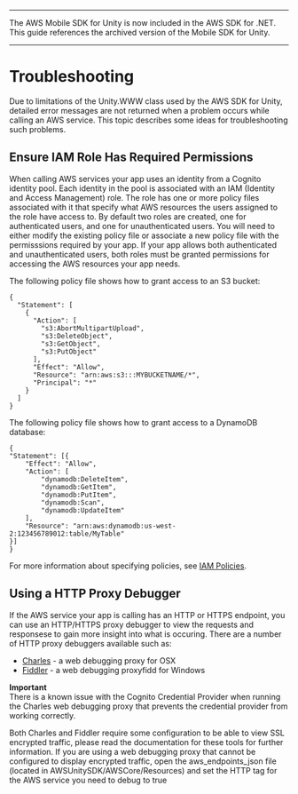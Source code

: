 --------

The AWS Mobile SDK for Unity is now included in the AWS SDK for \.NET\. This guide references the archived version of the Mobile SDK for Unity\.

--------

# Troubleshooting<a name="troubleshooting-unity"></a>

Due to limitations of the Unity\.WWW class used by the AWS SDK for Unity, detailed error messages are not returned when a problem occurs while calling an AWS service\. This topic describes some ideas for troubleshooting such problems\.

## Ensure IAM Role Has Required Permissions<a name="ensure-iam-role-has-required-permissions"></a>

When calling AWS services your app uses an identity from a Cognito identity pool\. Each identity in the pool is associated with an IAM \(Identity and Access Management\) role\. The role has one or more policy files associated with it that specify what AWS resources the users assigned to the role have access to\. By default two roles are created, one for authenticated users, and one for unauthenticated users\. You will need to either modify the existing policy file or associate a new policy file with the permisssions required by your app\. If your app allows both authenticated and unauthenticated users, both roles must be granted permissions for accessing the AWS resources your app needs\.

The following policy file shows how to grant access to an S3 bucket:

```
{
  "Statement": [
    {
      "Action": [
        "s3:AbortMultipartUpload",
        "s3:DeleteObject",
        "s3:GetObject",
        "s3:PutObject"
      ],
      "Effect": "Allow",
      "Resource": "arn:aws:s3:::MYBUCKETNAME/*",
      "Principal": "*"
    }
  ]
}
```

The following policy file shows how to grant access to a DynamoDB database:

```
{
"Statement": [{
    "Effect": "Allow",
    "Action": [
        "dynamodb:DeleteItem",
        "dynamodb:GetItem",
        "dynamodb:PutItem",
        "dynamodb:Scan",
        "dynamodb:UpdateItem"
    ],
    "Resource": "arn:aws:dynamodb:us-west-2:123456789012:table/MyTable"
}]
}
```

For more information about specifying policies, see [IAM Policies](https://docs.aws.amazon.com/IAM/latest/UserGuide/PoliciesOverview.html)\.

## Using a HTTP Proxy Debugger<a name="using-a-http-proxy-debugger"></a>

If the AWS service your app is calling has an HTTP or HTTPS endpoint, you can use an HTTP/HTTPS proxy debugger to view the requests and responsese to gain more insight into what is occuring\. There are a number of HTTP proxy debuggers available such as:
+  [Charles](http://www.charlesproxy.com/) \- a web debugging proxy for OSX
+  [Fiddler](http://www.telerik.com/fiddler) \- a web debugging proxyfidd for Windows

**Important**  
There is a known issue with the Cognito Credential Provider when running the Charles web debugging proxy that prevents the credential provider from working correctly\.

Both Charles and Fiddler require some configuration to be able to view SSL encrypted traffic, please read the documentation for these tools for further information\. If you are using a web debugging proxy that cannot be configured to display encrypted traffic, open the aws\_endpoints\_json file \(located in AWSUnitySDK/AWSCore/Resources\) and set the HTTP tag for the AWS service you need to debug to true
